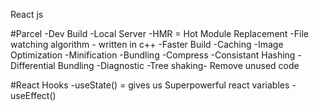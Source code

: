 React js

#Parcel 
-Dev Build
-Local Server
-HMR = Hot Module Replacement
-File watching algorithm - written in c++
-Faster Build -Caching
-Image Optimization
-Minification
-Bundling
-Compress
-Consistant Hashing
-Differential Bundling
-Diagnostic
-Tree shaking- Remove unused code


#React Hooks
-useState() = gives us Superpowerful react variables 
-useEffect()